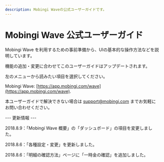 ```yaml
---
description: Mobingi Waveの公式ユーザーガイドです。
---
```


# Mobingi Wave 公式ユーザーガイド

Mobingi Wave を利用するための事前準備から、UIの基本的な操作方法などを説明しています。

機能の追加・変更に合わせてこのユーザーガイドはアップデートされます。

左のメニューから読みたい項目を選択してください。

Mobingi Wave: [https://app.mobingi.com/wave](https://app.mobingi.com/wave).

本ユーザーガイドで解決できない場合は support@mobingi.com までお気軽にお問い合わせください。



--- 更新情報 ---

2018.8.9：「Mobingi Wave 概要」の「ダッシュボード」の項目を変更しました。

2018.8.6：「各種設定・変更」を更新しました。

2018.8.6：「明細の確認方法」ページに「一時金の確認」を追加しました。

